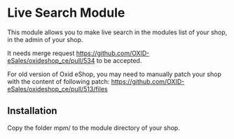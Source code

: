 # Live Search Module


This module allows you to make live search in the modules list of your shop,
in the admin of your shop.

It needs merge request https://github.com/OXID-eSales/oxideshop_ce/pull/534
to be accepted.

For old version of Oxid eShop, you may need to manually patch your shop with
the content of following patch:
https://github.com/OXID-eSales/oxideshop_ce/pull/513/files


## Installation
Copy the folder mpm/ to the module directory of your shop.


